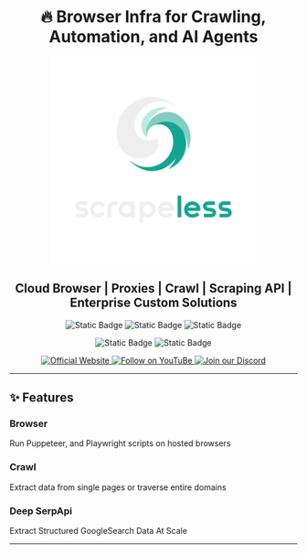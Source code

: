<h1 align="center">🔥 Browser Infra for Crawling, Automation, and AI Agents</h1>

<div align="center">
  <img src="static/image/logo-up@3x.png" style="width: 360px; height: 360px;" alt="logo">

  <h2 align="center">Cloud Browser | Proxies | Crawl | Scraping API | Enterprise Custom Solutions</h2>

  ![Static Badge](https://img.shields.io/badge/Browser-Headless_Cloud%20Browser-%2312A594)
  ![Static Badge](https://img.shields.io/badge/Proxy-195%20Countries-%2312A594)
  ![Static Badge](https://img.shields.io/badge/Fingerprint-Customizable-%2312A594)
  
  ![Static Badge](https://img.shields.io/badge/Serp-Deep%20SerpAPI-%2312A594)
  ![Static Badge](https://img.shields.io/badge/Unlocker-Universal%20Scraping%20API-%2312A594)
  
  <p align="center">
    <a href="https://www.scrapeless.com/en" target="_blank">
      <img src="https://img.shields.io/badge/Official%20Website-12A594?style=for-the-badge&logo=google-chrome&logoColor=white" alt="Official Website"/>
    </a>
    <a href="https://www.youtube.com/@Scrapeless" target="_blank">
      <img src="https://img.shields.io/badge/Follow%20on%20YouTuBe-FF0033?style=for-the-badge&logo=youtube&logoColor=white" alt="Follow on YouTuBe" />
    </a>
    <a href="https://discord.com/invite/xBcTfGPjCQ" target="_blank">
      <img src="https://img.shields.io/badge/Join%20our%20Discord-5865F2?style=for-the-badge&logo=discord&logoColor=white" alt="Join our Discord" />
    </a>
  </p>

</div>

---

## ✨ Features
### Browser
Run Puppeteer, and Playwright scripts on hosted browsers

### Crawl
Extract data from single pages or traverse entire domains

### Deep SerpApi
Extract Structured GoogleSearch Data At Scale

---
